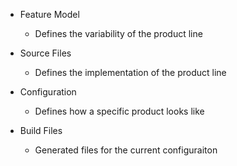 * Feature Model
  - Defines the variability of the product line

* Source Files
  - Defines the implementation of the product line

* Configuration
  - Defines how a specific product looks like

* Build Files
  - Generated files for the current configuraiton